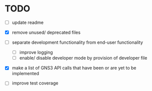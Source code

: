 # TODO

- [ ] update readme
- [x] remove unused/ deprecated files
- [ ] separate development functionality from end-user functionality
    - [ ] improve logging
    - [ ] enable/ disable developer mode by provision of developer file
- [x] make a list of GNS3 API calls that have been or are yet to be implemented 
- [ ] improve test coverage
    
